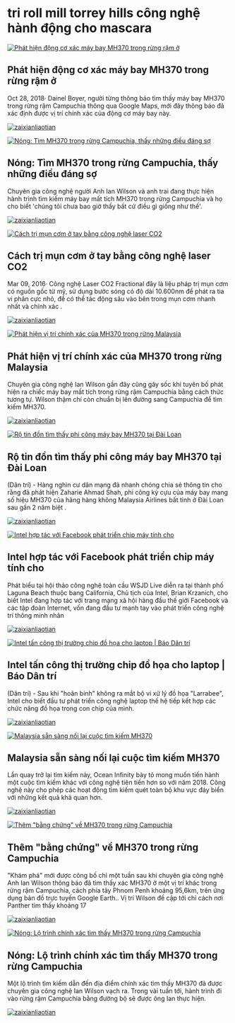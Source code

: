 # tri roll mill torrey hills công nghệ hành động cho mascara
<a href="https://mnn.zoosnet.net/LR/Chatpre.aspx?id=MNN94995150&p=https://topgrinding.com/" target="_blank">![Phát hiện động cơ xác máy bay MH370 trong rừng rậm ở ](https://github.com/technlg/images/blob/main/27.jpg)</a>
## Phát hiện động cơ xác máy bay MH370 trong rừng rậm ở 
Oct 28, 2018· Dainel Boyer, người từng thông báo tìm thấy máy bay MH370 trong rừng rậm Campuchia thông qua Google Maps, mới đây thông báo đã xác định được vị trí chính xác của động cơ máy bay này.
<a href="https://mnn.zoosnet.net/LR/Chatpre.aspx?id=MNN94995150&p=https://topgrinding.com/" target="_blank"><img src="https://github.com/technlg/images/raw/main/chat11.jpg" alt="zaixianliaotian"/></a><a href="//whatsapp.shibangsoft.com/WhatsApp.php" ><img src="https://github.com/technlg/images/raw/main/chat11.png" alt=""></a>
<a href="https://mnn.zoosnet.net/LR/Chatpre.aspx?id=MNN94995150&p=https://topgrinding.com/" target="_blank">![Nóng: Tìm MH370 trong rừng Campuchia, thấy những điều đáng sợ](https://github.com/technlg/images/blob/main/16.jpg)</a>
## Nóng: Tìm MH370 trong rừng Campuchia, thấy những điều đáng sợ
Chuyên gia công nghệ người Anh Ian Wilson và anh trai đang thực hiện hành trình tìm kiếm máy bay mất tích MH370 trong rừng Campuchia và họ cho biết 'chúng tôi chưa bao giờ thấy bất cứ điều gì giống như thế'.
<a href="https://mnn.zoosnet.net/LR/Chatpre.aspx?id=MNN94995150&p=https://topgrinding.com/" target="_blank"><img src="https://github.com/technlg/images/raw/main/chat11.jpg" alt="zaixianliaotian"/></a><a href="//whatsapp.shibangsoft.com/WhatsApp.php" ><img src="https://github.com/technlg/images/raw/main/chat11.png" alt=""></a>
<a href="https://mnn.zoosnet.net/LR/Chatpre.aspx?id=MNN94995150&p=https://topgrinding.com/" target="_blank">![Cách trị mụn cơm ở tay bằng công nghệ laser CO2](https://github.com/technlg/images/blob/main/13.jpg)</a>
## Cách trị mụn cơm ở tay bằng công nghệ laser CO2
Mar 09, 2016· Công nghệ Laser CO2 Fractional đây là liệu pháp trị mụn cơm có nguồn gốc từ mỹ, sử dụng bước sóng có độ dài 10.600nm để phát ra tia vi phân cực nhỏ, để có thể tác động sâu vào bên trong mụn cơm nhanh nhất và chính xác .
<a href="https://mnn.zoosnet.net/LR/Chatpre.aspx?id=MNN94995150&p=https://topgrinding.com/" target="_blank"><img src="https://github.com/technlg/images/raw/main/chat11.jpg" alt="zaixianliaotian"/></a><a href="//whatsapp.shibangsoft.com/WhatsApp.php" ><img src="https://github.com/technlg/images/raw/main/chat11.png" alt=""></a>
<a href="https://mnn.zoosnet.net/LR/Chatpre.aspx?id=MNN94995150&p=https://topgrinding.com/" target="_blank">![Phát hiện vị trí chính xác của MH370 trong rừng Malaysia](https://github.com/technlg/images/blob/main/59.jpg)</a>
## Phát hiện vị trí chính xác của MH370 trong rừng Malaysia
Chuyên gia công nghệ Ian Wilson gần đây cũng gây sốc khi tuyên bố phát hiện ra chiếc máy bay mất tích trong rừng rậm Campuchia bằng cách thức tương tự. Wilson thậm chí còn chuẩn bị lên đường sang Campuchia để tìm kiếm MH370.
<a href="https://mnn.zoosnet.net/LR/Chatpre.aspx?id=MNN94995150&p=https://topgrinding.com/" target="_blank"><img src="https://github.com/technlg/images/raw/main/chat11.jpg" alt="zaixianliaotian"/></a><a href="//whatsapp.shibangsoft.com/WhatsApp.php" ><img src="https://github.com/technlg/images/raw/main/chat11.png" alt=""></a>
<a href="https://mnn.zoosnet.net/LR/Chatpre.aspx?id=MNN94995150&p=https://topgrinding.com/" target="_blank">![Rộ tin đồn tìm thấy phi công máy bay MH370 tại Đài Loan ](https://github.com/technlg/images/blob/main/38.jpg)</a>
## Rộ tin đồn tìm thấy phi công máy bay MH370 tại Đài Loan 
(Dân trí) - Hàng nghìn cư dân mạng đã nhanh chóng chia sẻ thông tin cho rằng đã phát hiện Zaharie Ahmad Shah, phi công kỳ cựu của máy bay mang số hiệu MH370 của hãng hàng không Malaysia Airlines bất tỉnh ở Đài Loan sau gần 2 năm biệt .
<a href="https://mnn.zoosnet.net/LR/Chatpre.aspx?id=MNN94995150&p=https://topgrinding.com/" target="_blank"><img src="https://github.com/technlg/images/raw/main/chat11.jpg" alt="zaixianliaotian"/></a><a href="//whatsapp.shibangsoft.com/WhatsApp.php" ><img src="https://github.com/technlg/images/raw/main/chat11.png" alt=""></a>
<a href="https://mnn.zoosnet.net/LR/Chatpre.aspx?id=MNN94995150&p=https://topgrinding.com/" target="_blank">![Intel hợp tác với Facebook phát triển chip máy tính cho ](https://github.com/technlg/images/blob/main/54.jpg)</a>
## Intel hợp tác với Facebook phát triển chip máy tính cho 
Phát biểu tại hội thảo công nghệ toàn cầu WSJD Live diễn ra tại thành phố Laguna Beach thuộc bang California, Chủ tịch của Intel, Brian Krzanich, cho biết Intel đang hợp tác với trang mạng xã hội hàng đầu thế giới Facebook và các tập đoàn Internet, vốn đang đầu tư mạnh tay vào phát triển công nghệ trí thông minh nhân 
<a href="https://mnn.zoosnet.net/LR/Chatpre.aspx?id=MNN94995150&p=https://topgrinding.com/" target="_blank"><img src="https://github.com/technlg/images/raw/main/chat11.jpg" alt="zaixianliaotian"/></a><a href="//whatsapp.shibangsoft.com/WhatsApp.php" ><img src="https://github.com/technlg/images/raw/main/chat11.png" alt=""></a>
<a href="https://mnn.zoosnet.net/LR/Chatpre.aspx?id=MNN94995150&p=https://topgrinding.com/" target="_blank">![Intel tấn công thị trường chip đồ họa cho laptop | Báo Dân trí](https://github.com/technlg/images/blob/main/24.jpg)</a>
## Intel tấn công thị trường chip đồ họa cho laptop | Báo Dân trí
(Dân trí) - Sau khi "hoãn binh" không ra mắt bộ vi xử lý đồ họa "Larrabee", Intel cho biết đầu tư phát triển công nghệ laptop thế hệ tiếp kết hợp các chức năng đồ họa trong con chip của mình.
<a href="https://mnn.zoosnet.net/LR/Chatpre.aspx?id=MNN94995150&p=https://topgrinding.com/" target="_blank"><img src="https://github.com/technlg/images/raw/main/chat11.jpg" alt="zaixianliaotian"/></a><a href="//whatsapp.shibangsoft.com/WhatsApp.php" ><img src="https://github.com/technlg/images/raw/main/chat11.png" alt=""></a>
<a href="https://mnn.zoosnet.net/LR/Chatpre.aspx?id=MNN94995150&p=https://topgrinding.com/" target="_blank">![Malaysia sẵn sàng nối lại cuộc tìm kiếm MH370](https://github.com/technlg/images/blob/main/11.jpg)</a>
## Malaysia sẵn sàng nối lại cuộc tìm kiếm MH370
Lần quay trở lại tìm kiếm này, Ocean Infinity bày tỏ mong muốn tiến hành một cuộc tìm kiếm khác với công nghệ tiên tiến hơn so với năm 2018. Công nghệ này cho phép các hoạt động tìm kiếm quét toàn bộ khu vực đáy biển với những kết quả khả quan hơn.
<a href="https://mnn.zoosnet.net/LR/Chatpre.aspx?id=MNN94995150&p=https://topgrinding.com/" target="_blank"><img src="https://github.com/technlg/images/raw/main/chat11.jpg" alt="zaixianliaotian"/></a><a href="//whatsapp.shibangsoft.com/WhatsApp.php" ><img src="https://github.com/technlg/images/raw/main/chat11.png" alt=""></a>
<a href="https://mnn.zoosnet.net/LR/Chatpre.aspx?id=MNN94995150&p=https://topgrinding.com/" target="_blank">![Thêm "bằng chứng" về MH370 trong rừng Campuchia](https://github.com/technlg/images/blob/main/18.jpg)</a>
## Thêm "bằng chứng" về MH370 trong rừng Campuchia
"Khám phá" mới được công bố chỉ một tuần sau khi chuyên gia công nghệ Anh Ian Wilson thông báo đã tìm thấy xác MH370 ở một vị trí khác trong rừng rậm Campuchia, cách phía tây Phnom Penh khoảng 95,6km, trên ứng dụng bản đồ trực tuyến Google Earth.. Vị trí Wilson đề cập tới chỉ cách nơi Panther tìm thấy khoảng 17 
<a href="https://mnn.zoosnet.net/LR/Chatpre.aspx?id=MNN94995150&p=https://topgrinding.com/" target="_blank"><img src="https://github.com/technlg/images/raw/main/chat11.jpg" alt="zaixianliaotian"/></a><a href="//whatsapp.shibangsoft.com/WhatsApp.php" ><img src="https://github.com/technlg/images/raw/main/chat11.png" alt=""></a>
<a href="https://mnn.zoosnet.net/LR/Chatpre.aspx?id=MNN94995150&p=https://topgrinding.com/" target="_blank">![Nóng: Lộ trình chính xác tìm thấy MH370 trong rừng Campuchia](https://github.com/technlg/images/blob/main/66.jpg)</a>
## Nóng: Lộ trình chính xác tìm thấy MH370 trong rừng Campuchia
Một lộ trình tìm kiếm dẫn đến địa điểm chính xác tìm thấy MH370 đã được chuyên gia công nghệ Ian Wilson vạch ra. Trong vài tuần tới, hành trình đi vào rừng rậm Campuchia bằng đường bộ sẽ được ông Ian thực hiện.
<a href="https://mnn.zoosnet.net/LR/Chatpre.aspx?id=MNN94995150&p=https://topgrinding.com/" target="_blank"><img src="https://github.com/technlg/images/raw/main/chat11.jpg" alt="zaixianliaotian"/></a><a href="//whatsapp.shibangsoft.com/WhatsApp.php" ><img src="https://github.com/technlg/images/raw/main/chat11.png" alt=""></a>
